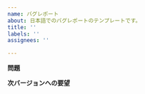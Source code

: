 ```yaml
---
name: バグレポート
about: 日本語でのバグレポートのテンプレートです。
title: ''
labels: ''
assignees: ''

---
```


**問題**


**次バージョンへの要望**
